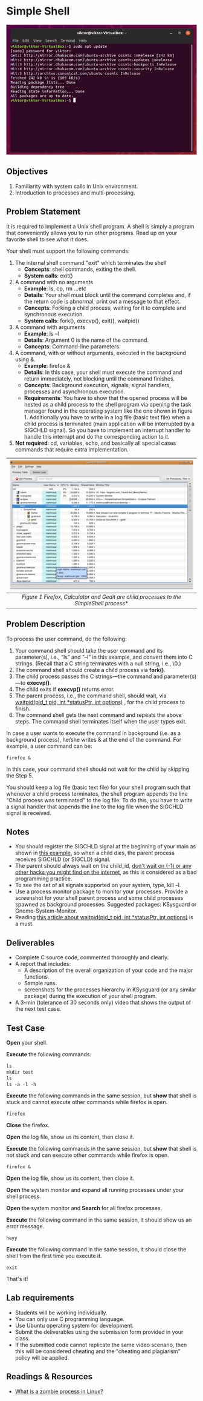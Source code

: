 # Simple Shell

![Shell](shell.png)

## Objectives

1. Familiarity with system calls in Unix environment.
2. Introduction to processes and multi-processing.

## Problem Statement

It is required to implement a Unix shell program. A shell is simply a program that conveniently allows you to run other programs. Read up on your favorite shell to see what it does.

Your shell must support the following commands:

1. The internal shell command "exit" which terminates the shell
    * **Concepts**: shell commands, exiting the shell.
    * **System calls**: exit()
2. A command with no arguments
    * **Example**: ls, cp, rm …etc
    * **Details**: Your shell must block until the command completes and, if the return code is abnormal, print out a message to that effect.
    * **Concepts**: Forking a child process, waiting for it to complete and synchronous execution.
    * **System calls**: fork(), execvp(), exit(), waitpid()
3. A command with arguments
    * **Example**: ls –l
    * **Details**: Argument 0 is the name of the command.
    * **Concepts**: Command-line parameters.
4. A command, with or without arguments, executed in the background using &.
    * **Example**: firefox &
    * **Details**: In this case, your shell must execute the command and return immediately, not blocking until the command finishes.
    * **Concepts**: Background execution, signals, signal handlers, processes and asynchronous execution.
    * **Requirements**: You have to show that the opened process will be nested as a child process to the shell program via opening the task manager found in the operating system like the one shown in figure 1. Additionally you have to write in a log file (basic text file) when a child process is terminated (main application will be interrupted by a SIGCHLD signal). So you have to implement an interrupt handler to handle this interrupt and do the corresponding action to it.
5. **Not required**: cd, variables, echo, and basically all special cases commands that require extra implementation.

| ![System Monitor](sysmonitor.png) |
|:--:|
| *Figure 1 Firefox, Calculator and Gedit are child processes to the SimpleShell process** |

## Problem Description

To process the user command, do the following:

1. Your command shell should take the user command and its parameter(s), i.e., “ls” and “–l” in this example, and convert them into C strings. (Recall that a C string terminates with a null string, i.e., \0.)
2. The command shell should create a child process via **fork()**.
3. The child process passes the C strings—the command and parameter(s)—to **execvp()**.
4. The child exits if **execvp()** returns error.
5. The parent process, i.e., the command shell, should wait, via [waitpid(pid_t pid, int *statusPtr, int options)](https://support.sas.com/documentation/onlinedoc/sasc/doc/lr2/waitpid.htm) , for the child process to finish.
6. The command shell gets the next command and repeats the above steps. The command shell terminates itself when the user types exit.

In case a user wants to execute the command in background (i.e. as a background process), he/she writes & at the end of the command. For example, a user command can be:

```Shell
firefox &
```

In this case, your command shell should not wait for the child by skipping the Step 5.

You should keep a log file (basic text file) for your shell program such that whenever a child process terminates, the shell program appends the line “Child process was terminated” to the log file. To do this, you have to write a signal handler that appends the line to the log file when the SIGCHLD signal is received.

## Notes

* You should register the SIGCHLD signal at the beginning of your main as shown in [this example](https://docs.oracle.com/cd/E19455-01/806-4750/signals-7/index.html), so when a child dies, the parent process receives SIGCHLD (or SIGCLD) signal.
* The parent should always wait on the child_id, [don't wait on (-1) or any other hacks you might find on the internet](https://perldoc.perl.org/functions/waitpid), as this is considered as a bad programming practice.
* To see the set of all signals supported on your system, type, kill –l.
* Use a process monitor package to monitor your processes. Provide a screenshot for your shell parent process and some child processes spawned as background processes. Suggested packages: KSysguard or Gnome-System-Monitor.
* Reading [this article about waitpid(pid_t pid, int *statusPtr, int options)](https://support.sas.com/documentation/onlinedoc/sasc/doc/lr2/waitpid.htm) is a must.

## Deliverables

* Complete C source code, commented thoroughly and clearly.
* A report that includes:
  * A description of the overall organization of your code and the major functions.
  * Sample runs.
  * screenshots for the processes hierarchy in KSysguard (or any similar package) during the execution of your shell program.
* A 3-min (tolerance of 30 seconds only) video that shows the output of the next test case.

## Test Case

**Open** your shell.

**Execute** the following commands.

```Shell
ls
mkdir test
ls
ls -a -l -h
```

**Execute** the following commands in the same session, but **show** that shell is stuck and cannot execute other commands while firefox is open.

```Shell
firefox
```

**Close** the firefox.

**Open** the log file, show us its content, then close it.

**Execute** the following commands in the same session, but **show** that shell is not stuck and can execute other commands while firefox is open.

```Shell
firefox &
```

**Open** the log file, show us its content, then close it.

**Open** the system monitor and expand all running processes under your shell process.

**Open** the system monitor and **Search** for all firefox processes.

**Execute** the following command in the same session, it should show us an error message.

```Shell
heyy
```

**Execute** the following command in the same session, it should close the shell from the first time you execute it.

```Shell
exit
```

That's it!

## Lab requirements

* Students will be working individually.
* You can only use C programming language.
* Use Ubuntu operating system for development.
* Submit the deliverables using the submission form provided in your class.
* If the submitted code cannot replicate the same video scenario, then this will be considered cheating and the "cheating and plagiarism" policy will be applied.

## Readings & Resources

* [What is a zombie process in Linux?](https://www.tutorialspoint.com/what-is-zombie-process-in-linux)

